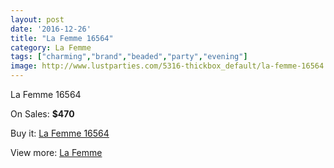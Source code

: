 ```yaml
---
layout: post
date: '2016-12-26'
title: "La Femme 16564"
category: La Femme
tags: ["charming","brand","beaded","party","evening"]
image: http://www.lustparties.com/5316-thickbox_default/la-femme-16564.jpg
---
```

La Femme 16564

On Sales: **$470**
<a href="https://www.lustparties.com/en/la-femme/1773-la-femme-16564.html"><amp-img layout="responsive" width="600" height="600" src="//www.lustparties.com/5316-thickbox_default/la-femme-16564.jpg" alt="La Femme 16564 0" /></a>
<a href="https://www.lustparties.com/en/la-femme/1773-la-femme-16564.html"><amp-img layout="responsive" width="600" height="600" src="//www.lustparties.com/5317-thickbox_default/la-femme-16564.jpg" alt="La Femme 16564 1" /></a>

Buy it: [La Femme 16564](https://www.lustparties.com/en/la-femme/1773-la-femme-16564.html "La Femme 16564")

View more: [La Femme](https://www.lustparties.com/en/4-la-femme "La Femme")